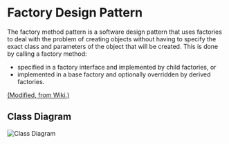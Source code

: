# Factory Design Pattern

The factory method pattern is a software design pattern that uses factories to deal with the problem of creating objects without having to specify the exact class and parameters of the object that will be created. This is done by calling a factory method:

- specified in a factory interface and implemented by child factories, or
- implemented in a base factory and optionally overridden by derived factories.

[(Modified, from Wiki.)](https://en.wikipedia.org/wiki/Factory_method_pattern)

## Class Diagram

![Class Diagram](http://www.plantuml.com/plantuml/proxy?cache=no&src=https://raw.githubusercontent.com/JurajX/Notes/design-patterns/DesignPatterns/Factory/theory.puml)

